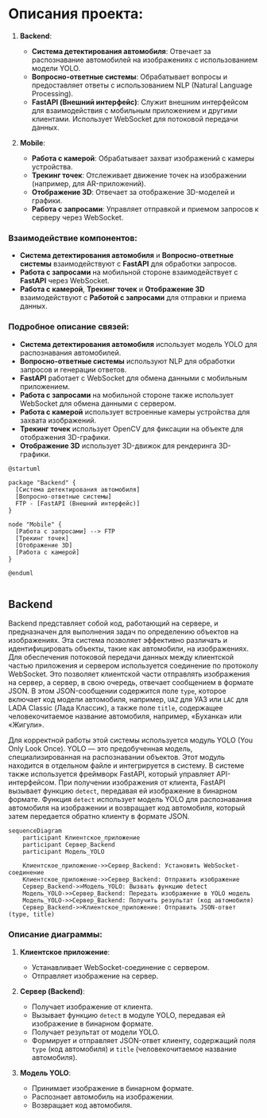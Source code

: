 # Описания проекта:

1. **Backend**:
   - **Система детектирования автомобиля**: Отвечает за распознавание автомобилей на изображениях с использованием модели YOLO.
   - **Вопросно-ответные системы**: Обрабатывает вопросы и предоставляет ответы с использованием NLP (Natural Language Processing).
   - **FastAPI (Внешний интерфейс)**: Служит внешним интерфейсом для взаимодействия с мобильным приложением и другими клиентами. Использует WebSocket для потоковой передачи данных.

2. **Mobile**:
   - **Работа с камерой**: Обрабатывает захват изображений с камеры устройства.
   - **Трекинг точек**: Отслеживает движение точек на изображении (например, для AR-приложений).
   - **Отображение 3D**: Отвечает за отображение 3D-моделей и графики.
   - **Работа с запросами**: Управляет отправкой и приемом запросов к серверу через WebSocket.

### Взаимодействие компонентов:
- **Система детектирования автомобиля** и **Вопросно-ответные системы** взаимодействуют с **FastAPI** для обработки запросов.
- **Работа с запросами** на мобильной стороне взаимодействует с **FastAPI** через WebSocket.
- **Работа с камерой**, **Трекинг точек** и **Отображение 3D** взаимодействуют с **Работой с запросами** для отправки и приема данных.

### Подробное описание связей:
- **Система детектирования автомобиля** использует модель YOLO для распознавания автомобилей.
- **Вопросно-ответные системы** используют NLP для обработки запросов и генерации ответов.
- **FastAPI** работает с WebSocket для обмена данными с мобильным приложением.
- **Работа с запросами** на мобильной стороне также использует WebSocket для обмена данными с сервером.
- **Работа с камерой** использует встроенные камеры устройства для захвата изображений.
- **Трекинг точек** использует OpenCV для фиксации на объекте для отображения 3D-графики.
- **Отображение 3D** использует 3D-движок для рендеринга 3D-графики.


```plantuml
@startuml

package "Backend" {
  [Система детектирования автомобиля]
  [Вопросно-ответные системы]
  FTP - [FastAPI (Внешний интерфейс)]
}

node "Mobile" {
  [Работа с запросами] --> FTP
  [Трекинг точек]
  [Отображение 3D]
  [Работа с камерой]
}

@enduml
    
```

## Backend

Backend представляет собой код, работающий на сервере, и предназначен для выполнения задач по определению объектов на изображениях. Эта система позволяет эффективно различать и идентифицировать объекты, такие как автомобили, на изображениях. Для обеспечения потоковой передачи данных между клиентской частью приложения и сервером используется соединение по протоколу WebSocket. Это позволяет клиентской части отправлять изображения на сервер, а сервер, в свою очередь, отвечает сообщением в формате JSON. В этом JSON-сообщении содержится поле `type`, которое включает код модели автомобиля, например, `UAZ` для УАЗ или `LAC` для LADA Classic (Лада Классик), а также поле `title`, содержащее человекочитаемое название автомобиля, например, «Буханка» или «Жигули».

Для корректной работы этой системы используется модуль YOLO (You Only Look Once). YOLO — это предобученная модель, специализированная на распознавании объектов. Этот модуль находится в отдельном файле и интегрируется в систему. В системе также используется фреймворк FastAPI, который управляет API-интерфейсом. При получении изображения от клиента, FastAPI вызывает функцию `detect`, передавая ей изображение в бинарном формате. Функция `detect` использует модель YOLO для распознавания автомобиля на изображении и возвращает код автомобиля, который затем передается обратно клиенту в формате JSON.


```mermaid
sequenceDiagram
    participant Клиентское_приложение
    participant Сервер_Backend
    participant Модель_YOLO

    Клиентское_приложение->>Сервер_Backend: Установить WebSocket-соединение
    Клиентское_приложение->>Сервер_Backend: Отправить изображение
    Сервер_Backend->>Модель_YOLO: Вызвать функцию detect
    Модель_YOLO->>Сервер_Backend: Передать изображение в YOLO модель
    Модель_YOLO->>Сервер_Backend: Получить результат (код автомобиля)
    Сервер_Backend->>Клиентское_приложение: Отправить JSON-ответ (type, title)
```

### Описание диаграммы:

1. **Клиентское приложение**:
   - Устанавливает WebSocket-соединение с сервером.
   - Отправляет изображение на сервер.

2. **Сервер (Backend)**:
   - Получает изображение от клиента.
   - Вызывает функцию `detect` в модуле YOLO, передавая ей изображение в бинарном формате.
   - Получает результат от модели YOLO.
   - Формирует и отправляет JSON-ответ клиенту, содержащий поля `type` (код автомобиля) и `title` (человекочитаемое название автомобиля).

3. **Модель YOLO**:
   - Принимает изображение в бинарном формате.
   - Распознает автомобиль на изображении.
   - Возвращает код автомобиля.


